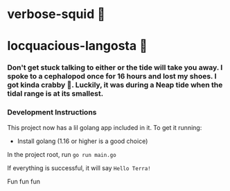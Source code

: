 # verbose-squid :squid:
# locquacious-langosta :lobster:
### Don't get stuck talking to either or the tide will take you away. I spoke to a cephalopod once for 16 hours and lost my shoes. I got kinda crabby :crab:. Luckily, it was during a Neap tide when the tidal range is at its smallest. 

### Development Instructions

This project now has a lil golang app included in it. To get it running:

- Install golang (1.16 or higher is a good choice)

In the project root, run `go run main.go`

If everything is successful, it will say `Hello Terra!`

Fun fun fun
